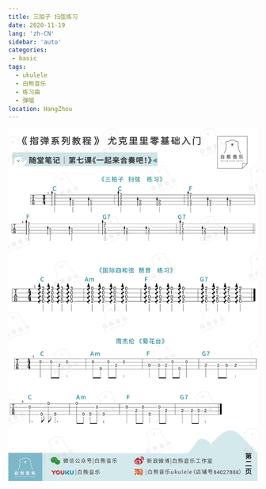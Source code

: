 ```yaml
---
title: 三拍子 扫弦练习
date: 2020-11-19
lang: 'zh-CN'
sidebar: 'auto'
categories:
 - basic
tags: 
  - ukulele 
  - 白熊音乐 
  - 练习曲
  - 弹唱
location: HangZhou
---
```


![](/basic/弹唱_菊花台.jpg) 